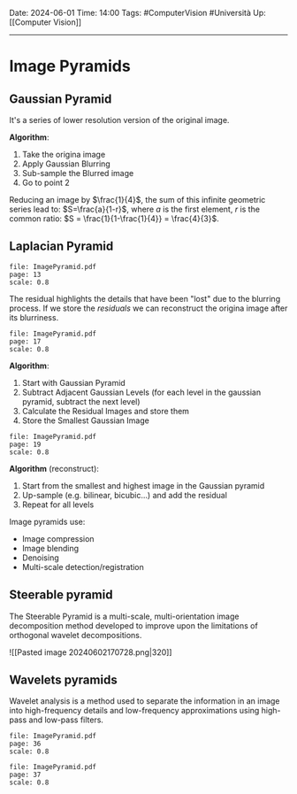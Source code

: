 Date: 2024-06-01
Time: 14:00
Tags: #ComputerVision #Università 
Up: [[Computer Vision]]

---
# Image Pyramids

## Gaussian Pyramid

It's a series of lower resolution version of the original image. 

**Algorithm**: 
1. Take the origina image
2. Apply Gaussian Blurring
3. Sub-sample the Blurred image
4. Go to point 2

Reducing an image by $\frac{1}{4}$, the sum of this infinite geometric series lead to: $S=\frac{a}{1-r}$, where $a$ is the first element, $r$ is the common ratio: $S = \frac{1}{1-\frac{1}{4}} = \frac{4}{3}$.

## Laplacian Pyramid

```slide-note 
file: ImagePyramid.pdf 
page: 13
scale: 0.8
```

The residual highlights the details that have been "lost" due to the blurring process.
If we store the *residuals* we can reconstruct the origina image after its blurriness.

```slide-note 
file: ImagePyramid.pdf 
page: 17
scale: 0.8
```

**Algorithm**:
1. Start with Gaussian Pyramid
2. Subtract Adjacent Gaussian Levels (for each level in the gaussian pyramid, subtract the next level)
3. Calculate the Residual Images and store them
4. Store the Smallest Gaussian Image


```slide-note 
file: ImagePyramid.pdf 
page: 19
scale: 0.8
```

**Algorithm** (reconstruct):
1. Start from the smallest and highest image in the Gaussian pyramid
2. Up-sample (e.g. bilinear, bicubic...) and add the residual
3. Repeat for all levels

Image pyramids use: 
- Image compression
- Image blending
- Denoising
- Multi-scale detection/registration

## Steerable pyramid

The Steerable Pyramid is a multi-scale, multi-orientation image decomposition method developed to improve upon the limitations of orthogonal wavelet decompositions.

![[Pasted image 20240602170728.png|320]]

## Wavelets pyramids

Wavelet analysis is a method used to separate the information in an image into high-frequency details and low-frequency approximations using high-pass and low-pass filters.

```slide-note 
file: ImagePyramid.pdf 
page: 36
scale: 0.8
```
```slide-note 
file: ImagePyramid.pdf 
page: 37
scale: 0.8
```
